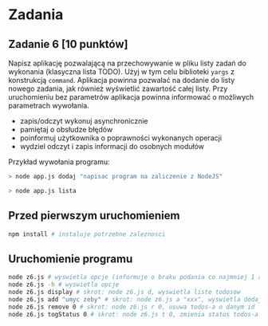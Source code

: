 # Zadania

## Zadanie 6 [10 punktów]

Napisz aplikację pozwalającą na przechowywanie w pliku listy zadań do wykonania (klasyczna lista TODO). Użyj w tym celu biblioteki `yargs` z konstrukcją `command`. Aplikacja powinna pozwalać na dodanie do listy nowego zadania, jak również wyświetlić zawartość całej listy. Przy uruchomieniu bez parametrów aplikacja powinna informować o możliwych parametrach wywołania.

- zapis/odczyt wykonuj asynchronicznie
- pamiętaj o obsłudze błędów
- poinformuj użytkownika o poprawności wykonanych operacji
- wydziel odczyt i zapis informacji do osobnych modułów


Przykład wywołania programu:
```bash
> node app.js dodaj "napisac program na zaliczenie z NodeJS"
```

```bash
> node app.js lista
```

## Przed pierwszym uruchomieniem

```bash
npm install # instaluje potrzebne zaleznosci
```

## Uruchomienie programu

```bash
node z6.js # wyswietla opcje (informuje o braku podania co najmniej 1 args-a)
node z6.js -h # wyswietla opcje
node z6.js display # skrot: node z6.js d, wyswietla liste todosow
node z6.js add "umyc zeby" # skrot: node z6.js a "xxx", wyswietla dodaje todos-a
node z6.js remove 0 # skrot: node z6.js r 0, usuwa todos-a o danym id
node z6.js togStatus 0 # skrot: node z6.js t 0, zmienia status todos-a o danym id
```
